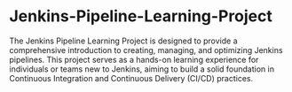 # Jenkins-Pipeline-Learning-Project
The Jenkins Pipeline Learning Project is designed to provide a comprehensive introduction to creating, managing, and optimizing Jenkins pipelines. This project serves as a hands-on learning experience for individuals or teams new to Jenkins, aiming to build a solid foundation in Continuous Integration and Continuous Delivery (CI/CD) practices.


